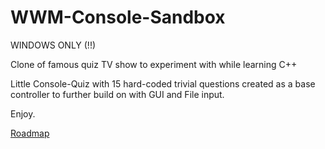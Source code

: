 # WWM-Console-Sandbox

WINDOWS ONLY (!!)

Clone of famous quiz TV show to experiment with while learning C++

Little Console-Quiz with 15 hard-coded trivial questions created as a base controller to further build on with GUI and File input.

Enjoy.

[Roadmap](https://github.com/Chrissavi/WWM-Console-Sandbox/RoadmapWWM.png)


